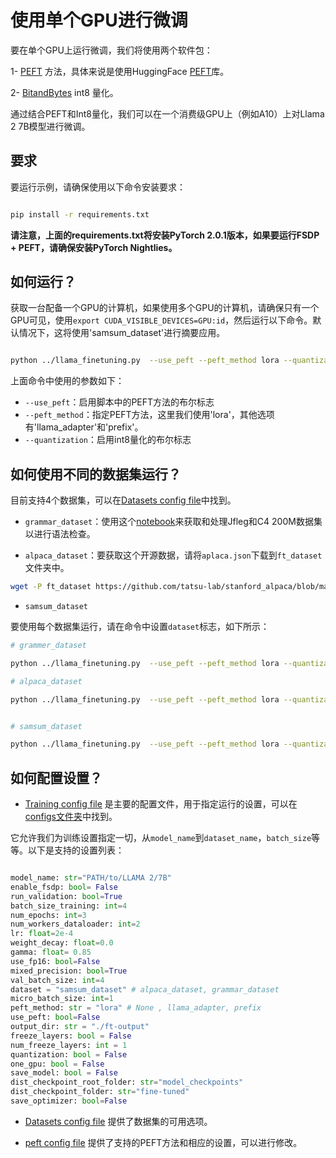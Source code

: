 # 使用单个GPU进行微调

要在单个GPU上运行微调，我们将使用两个软件包：

1- [PEFT](https://huggingface.co/blog/peft) 方法，具体来说是使用HuggingFace [PEFT](https://github.com/huggingface/peft)库。

2- [BitandBytes](https://github.com/TimDettmers/bitsandbytes) int8 量化。

通过结合PEFT和Int8量化，我们可以在一个消费级GPU上（例如A10）上对Llama 2 7B模型进行微调。

## 要求
要运行示例，请确保使用以下命令安装要求：

```bash

pip install -r requirements.txt

```

**请注意，上面的requirements.txt将安装PyTorch 2.0.1版本，如果要运行FSDP + PEFT，请确保安装PyTorch Nightlies。**

## 如何运行？

获取一台配备一个GPU的计算机，如果使用多个GPU的计算机，请确保只有一个GPU可见，使用`export CUDA_VISIBLE_DEVICES=GPU:id`，然后运行以下命令。默认情况下，这将使用'samsum_dataset'进行摘要应用。

```bash

python ../llama_finetuning.py  --use_peft --peft_method lora --quantization --use_fp16 --model_name /模型文件夹路径/7B --output_dir 保存PEFT模型的路径

```

上面命令中使用的参数如下：

* `--use_peft`：启用脚本中的PEFT方法的布尔标志
* `--peft_method`：指定PEFT方法，这里我们使用'lora'，其他选项有'llama_adapter'和'prefix'。
* `--quantization`：启用int8量化的布尔标志


## 如何使用不同的数据集运行？

目前支持4个数据集，可以在[Datasets config file](../configs/datasets.py)中找到。

* `grammar_dataset`：使用这个[notebook](../ft_datasets/grammar_dataset/grammar_dataset_process.ipynb)来获取和处理Jfleg和C4 200M数据集以进行语法检查。

* `alpaca_dataset`：要获取这个开源数据，请将`aplaca.json`下载到`ft_dataset`文件夹中。

```bash
wget -P ft_dataset https://github.com/tatsu-lab/stanford_alpaca/blob/main/alpaca_data.json
```

* `samsum_dataset`

要使用每个数据集运行，请在命令中设置`dataset`标志，如下所示：

```bash
# grammer_dataset

python ../llama_finetuning.py  --use_peft --peft_method lora --quantization  --dataset grammar_dataset --model_name /模型文件夹路径/7B --output_dir 保存PEFT模型的路径

# alpaca_dataset

python ../llama_finetuning.py  --use_peft --peft_method lora --quantization  --dataset alpaca_dataset --model_name /模型文件夹路径/7B --output_dir 保存PEFT模型的路径


# samsum_dataset

python ../llama_finetuning.py  --use_peft --peft_method lora --quantization  --dataset samsum_dataset --model_name /模型文件夹路径/7B --output_dir 保存PEFT模型的路径

```

## 如何配置设置？

* [Training config file](../configs/training.py) 是主要的配置文件，用于指定运行的设置，可以在[configs文件夹](../configs/)中找到。

它允许我们为训练设置指定一切，从`model_name`到`dataset_name`，`batch_size`等等。以下是支持的设置列表：

```python

model_name: str="PATH/to/LLAMA 2/7B"
enable_fsdp: bool= False
run_validation: bool=True
batch_size_training: int=4
num_epochs: int=3
num_workers_dataloader: int=2
lr: float=2e-4
weight_decay: float=0.0
gamma: float= 0.85
use_fp16: bool=False
mixed_precision: bool=True
val_batch_size: int=4
dataset = "samsum_dataset" # alpaca_dataset, grammar_dataset
micro_batch_size: int=1
peft_method: str = "lora" # None , llama_adapter, prefix
use_peft: bool=False
output_dir: str = "./ft-output"
freeze_layers: bool = False
num_freeze_layers: int = 1
quantization: bool = False
one_gpu: bool = False
save_model: bool = False
dist_checkpoint_root_folder: str="model_checkpoints"
dist_checkpoint_folder: str="fine-tuned"
save_optimizer: bool=False

```

* [Datasets config file](../configs/datasets.py) 提供了数据集的可用选项。

* [peft config file](../configs/peft.py) 提供了支持的PEFT方法和相应的设置，可以进行修改。